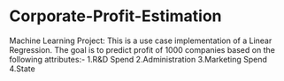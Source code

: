# Corporate-Profit-Estimation
Machine Learning Project:
This is a use case implementation of a Linear Regression.
The goal is to predict profit of 1000 companies based on the following attributes:-
1.R&D Spend
2.Administration
3.Marketing Spend
4.State

